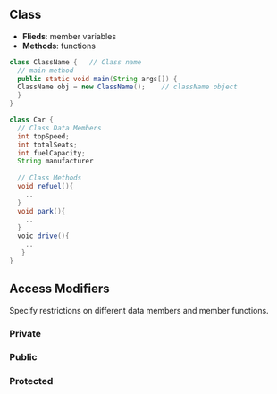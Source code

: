 ## Class
- **Flieds**: member variables
- **Methods**: functions

```java
class ClassName {   // Class name
  // main method
  public static void main(String args[]) {
  ClassName obj = new ClassName();    // className object
  }
}

class Car {
  // Class Data Members
  int topSpeed;
  int totalSeats;
  int fuelCapacity;
  String manufacturer
  
  // Class Methods
  void refuel(){
    ..
  }
  void park(){
    ..
  }
  voic drive(){
    ..
   }
}
```

## Access Modifiers
Specify restrictions on different data members and member functions.

### Private

### Public

### Protected
